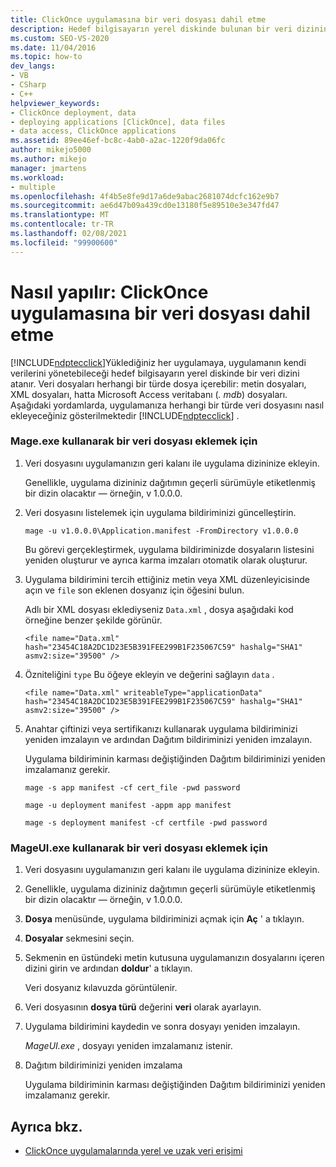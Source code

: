 ```yaml
---
title: ClickOnce uygulamasına bir veri dosyası dahil etme
description: Hedef bilgisayarın yerel diskinde bulunan bir veri dizininde depolanacak ClickOnce uygulamanıza herhangi bir türde veri dosyası eklemeyi öğrenin.
ms.custom: SEO-VS-2020
ms.date: 11/04/2016
ms.topic: how-to
dev_langs:
- VB
- CSharp
- C++
helpviewer_keywords:
- ClickOnce deployment, data
- deploying applications [ClickOnce], data files
- data access, ClickOnce applications
ms.assetid: 89ee46ef-bc8c-4ab0-a2ac-1220f9da06fc
author: mikejo5000
ms.author: mikejo
manager: jmartens
ms.workload:
- multiple
ms.openlocfilehash: 4f4b5e8fe9d17a6de9abac2681074dcfc162e9b7
ms.sourcegitcommit: ae6d47b09a439cd0e13180f5e89510e3e347fd47
ms.translationtype: MT
ms.contentlocale: tr-TR
ms.lasthandoff: 02/08/2021
ms.locfileid: "99900600"
---
```

# <a name="how-to-include-a-data-file-in-a-clickonce-application"></a>Nasıl yapılır: ClickOnce uygulamasına bir veri dosyası dahil etme
[!INCLUDE[ndptecclick](../deployment/includes/ndptecclick_md.md)]Yüklediğiniz her uygulamaya, uygulamanın kendi verilerini yönetebileceği hedef bilgisayarın yerel diskinde bir veri dizini atanır. Veri dosyaları herhangi bir türde dosya içerebilir: metin dosyaları, XML dosyaları, hatta Microsoft Access veritabanı (*. mdb*) dosyaları. Aşağıdaki yordamlarda, uygulamanıza herhangi bir türde veri dosyasını nasıl ekleyeceğiniz gösterilmektedir [!INCLUDE[ndptecclick](../deployment/includes/ndptecclick_md.md)] .

### <a name="to-include-a-data-file-by-using-mageexe"></a>Mage.exe kullanarak bir veri dosyası eklemek için

1. Veri dosyasını uygulamanızın geri kalanı ile uygulama dizininize ekleyin.

    Genellikle, uygulama dizininiz dağıtımın geçerli sürümüyle etiketlenmiş bir dizin olacaktır — örneğin, v 1.0.0.0.

2. Veri dosyasını listelemek için uygulama bildiriminizi güncelleştirin.

    `mage -u v1.0.0.0\Application.manifest -FromDirectory v1.0.0.0`

    Bu görevi gerçekleştirmek, uygulama bildiriminizde dosyaların listesini yeniden oluşturur ve ayrıca karma imzaları otomatik olarak oluşturur.

3. Uygulama bildirimini tercih ettiğiniz metin veya XML düzenleyicisinde açın ve `file` son eklenen dosyanız için öğesini bulun.

    Adlı bir XML dosyası eklediyseniz `Data.xml` , dosya aşağıdaki kod örneğine benzer şekilde görünür.

   `<file name="Data.xml" hash="23454C18A2DC1D23E5B391FEE299B1F235067C59" hashalg="SHA1" asmv2:size="39500" />`

4. Özniteliğini `type` Bu öğeye ekleyin ve değerini sağlayın `data` .

   `<file name="Data.xml" writeableType="applicationData" hash="23454C18A2DC1D23E5B391FEE299B1F235067C59" hashalg="SHA1" asmv2:size="39500" />`

5. Anahtar çiftinizi veya sertifikanızı kullanarak uygulama bildiriminizi yeniden imzalayın ve ardından Dağıtım bildiriminizi yeniden imzalayın.

    Uygulama bildiriminin karması değiştiğinden Dağıtım bildiriminizi yeniden imzalamanız gerekir.

    `mage -s app manifest -cf cert_file -pwd password`

    `mage -u deployment manifest -appm app manifest`

    `mage -s deployment manifest -cf certfile -pwd password`

### <a name="to-include-a-data-file-by-using-mageuiexe"></a>MageUI.exe kullanarak bir veri dosyası eklemek için

1. Veri dosyasını uygulamanızın geri kalanı ile uygulama dizininize ekleyin.

2. Genellikle, uygulama dizininiz dağıtımın geçerli sürümüyle etiketlenmiş bir dizin olacaktır — örneğin, v 1.0.0.0.

3. **Dosya** menüsünde, uygulama bildiriminizi açmak için **Aç** ' a tıklayın.

4. **Dosyalar** sekmesini seçin.

5. Sekmenin en üstündeki metin kutusuna uygulamanızın dosyalarını içeren dizini girin ve ardından **doldur**' a tıklayın.

     Veri dosyanız kılavuzda görüntülenir.

6. Veri dosyasının **dosya türü** değerini **veri** olarak ayarlayın.

7. Uygulama bildirimini kaydedin ve sonra dosyayı yeniden imzalayın.

     *MageUI.exe* , dosyayı yeniden imzalamanız istenir.

8. Dağıtım bildiriminizi yeniden imzalama

     Uygulama bildiriminin karması değiştiğinden Dağıtım bildiriminizi yeniden imzalamanız gerekir.

## <a name="see-also"></a>Ayrıca bkz.
- [ClickOnce uygulamalarında yerel ve uzak veri erişimi](../deployment/accessing-local-and-remote-data-in-clickonce-applications.md)